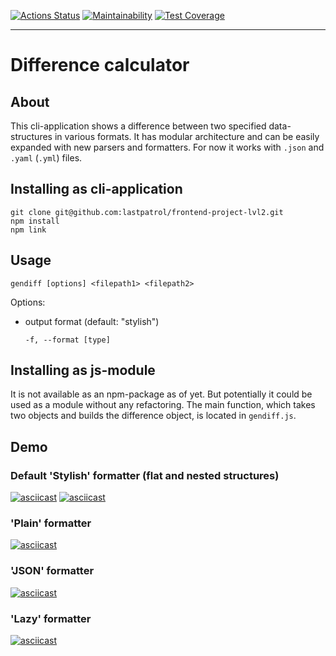 [![Actions Status](https://github.com/lastpatrol/frontend-project-lvl2/workflows/hexlet-check/badge.svg)](https://github.com/lastpatrol/frontend-project-lvl2/actions)
[![Maintainability](https://api.codeclimate.com/v1/badges/59bb09aaa14658c67c32/maintainability)](https://codeclimate.com/github/lastpatrol/frontend-project-lvl2/maintainability)
[![Test Coverage](https://api.codeclimate.com/v1/badges/59bb09aaa14658c67c32/test_coverage)](https://codeclimate.com/github/lastpatrol/frontend-project-lvl2/test_coverage)

---

# Difference calculator

## About
This cli-application shows a difference between two specified data-structures in various formats. It has modular architecture and can be easily expanded with new parsers and formatters. For now it works with `.json` and `.yaml` (`.yml`) files.

## Installing as cli-application
    git clone git@github.com:lastpatrol/frontend-project-lvl2.git
    npm install
    npm link

## Usage
    gendiff [options] <filepath1> <filepath2>

Options:

- output format (default: "stylish")

    `-f, --format [type]`

## Installing as js-module
It is not available as an npm-package as of yet. But potentially it could be used as a module without any refactoring. The main function, which takes two objects and builds the difference object, is located in `gendiff.js`.

## Demo

### Default 'Stylish' formatter (flat and nested structures)
[![asciicast](https://asciinema.org/a/LLXKD8S7tAaFjFos7FlCBpTIN.svg)](https://asciinema.org/a/LLXKD8S7tAaFjFos7FlCBpTIN)
[![asciicast](https://asciinema.org/a/PfvAmFnK3XuLcJ2iXv3FZ34Ui.svg)](https://asciinema.org/a/PfvAmFnK3XuLcJ2iXv3FZ34Ui)

### 'Plain' formatter
[![asciicast](https://asciinema.org/a/f1C7bwIxDonzEHmRkL8Gf2LA9.svg)](https://asciinema.org/a/f1C7bwIxDonzEHmRkL8Gf2LA9)

### 'JSON' formatter
[![asciicast](https://asciinema.org/a/q9BHZM9iw8lrTYuF8NL19k0pP.svg)](https://asciinema.org/a/q9BHZM9iw8lrTYuF8NL19k0pP)

### 'Lazy' formatter
[![asciicast](https://asciinema.org/a/k2n1bsaudjVF7QxuVtoBZOu91.svg)](https://asciinema.org/a/k2n1bsaudjVF7QxuVtoBZOu91)
